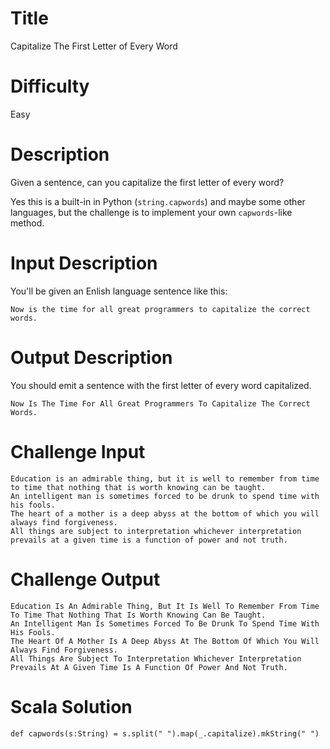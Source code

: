 # Title

Capitalize The First Letter of Every Word

# Difficulty

Easy

# Description

Given a sentence, can you capitalize the first letter of every word? 

Yes this is a built-in in Python (`string.capwords`) and maybe some other languages, but the challenge is to implement your own `capwords`-like method. 

# Input Description

You'll be given an Enlish language sentence like this:

    Now is the time for all great programmers to capitalize the correct words.

# Output Description

You should emit a sentence with the first letter of every word capitalized. 

    Now Is The Time For All Great Programmers To Capitalize The Correct Words.
    
# Challenge Input

    Education is an admirable thing, but it is well to remember from time to time that nothing that is worth knowing can be taught.
    An intelligent man is sometimes forced to be drunk to spend time with his fools.
    The heart of a mother is a deep abyss at the bottom of which you will always find forgiveness.
    All things are subject to interpretation whichever interpretation prevails at a given time is a function of power and not truth.

# Challenge Output

    Education Is An Admirable Thing, But It Is Well To Remember From Time To Time That Nothing That Is Worth Knowing Can Be Taught.
    An Intelligent Man Is Sometimes Forced To Be Drunk To Spend Time With His Fools.
    The Heart Of A Mother Is A Deep Abyss At The Bottom Of Which You Will Always Find Forgiveness.
    All Things Are Subject To Interpretation Whichever Interpretation Prevails At A Given Time Is A Function Of Power And Not Truth.

# Scala Solution

    def capwords(s:String) = s.split(" ").map(_.capitalize).mkString(" ")
